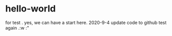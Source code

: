 # hello-world
for test .
yes, we can have a start here.
2020-9-4 update code to github
  test again .:w
  :"
